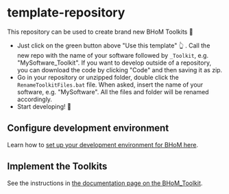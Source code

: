 # template-repository
This repository can be used to create brand new BHoM Toolkits :rocket:

- Just click on the green button above "Use this template" :point_up_2: . Call the new repo with the name of your software followed by `_Toolkit`, e.g. "MySoftware_Toolkit". If you want to develop outside of a repository, you can download the code by clicking "Code" and then saving it as zip.
- Go in your repository or unzipped folder, double click the `RenameToolkitFiles.bat` file. When asked, insert the name of your software, e.g. "MySoftware". All the files and folder will be renamed accordingly.
- Start developing! :rocket:

## Configure development environment
Learn how to [set up your development environment for BHoM here](https://bhom.xyz/documentation/Contributing/Getting-started-for-developers/). 

## Implement the Toolkits
See the instructions in [the documentation page on the BHoM_Toolkit](https://bhom.xyz/documentation/Basics/The-BHoM-Toolkit).
